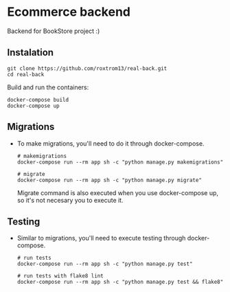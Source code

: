 # Ecommerce backend

Backend for BookStore project :)

## Instalation

```
git clone https://github.com/roxtrom13/real-back.git
cd real-back
```

Build and run the containers:

```
docker-compose build
docker-compose up
```

## Migrations

- To make migrations, you'll need to do it through docker-compose.

  ```
  # makemigrations
  docker-compose run --rm app sh -c "python manage.py makemigrations"

  # migrate
  docker-compose run --rm app sh -c "python manage.py migrate"
  
  ```
  Migrate command is also executed when you use docker-compose up, so it's not necesary you to execute it.

## Testing

- Similar to migrations, you'll need to execute testing through docker-compose.

  ```
  # run tests
  docker-compose run --rm app sh -c "python manage.py test"

  # run tests with flake8 lint
  docker-compose run --rm app sh -c "python manage.py test && flake8"
  ```
